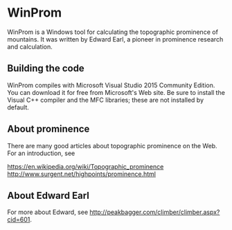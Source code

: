 # WinProm

WinProm is a Windows tool for calculating the topographic prominence
of mountains.  It was written by Edward Earl, a pioneer in prominence
research and calculation.

## Building the code

WinProm compiles with Microsoft Visual Studio 2015 Community Edition.
You can download it for free from Microsoft's Web site.  Be sure to
install the Visual C++ compiler and the MFC libraries; these are not
installed by default.

## About prominence

There are many good articles about topographic prominence on the Web.
For an introduction, see

https://en.wikipedia.org/wiki/Topographic_prominence
http://www.surgent.net/highpoints/prominence.html

## About Edward Earl

For more about Edward, see http://peakbagger.com/climber/climber.aspx?cid=601.